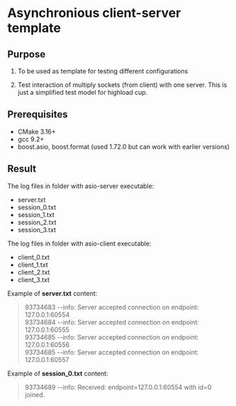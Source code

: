 # Asynchronious client-server template

## Purpose

1. To be used as template for testing different configurations

2. Test interaction of multiply sockets (from client) with one server.
This is just a simplified test model for highload cup.

## Prerequisites

- CMake 3.16+
- gcc 9.2+
- boost.asio, boost.format (used 1.72.0 but can work with earlier versions)

## Result

The log files in folder with asio-server executable:

- server.txt
- session_0.txt
- session_1.txt
- session_2.txt
- session_3.txt

The log files in folder with asio-client executable:

- client_0.txt
- client_1.txt
- client_2.txt
- client_3.txt

Example of **server.txt** content:
> 93734683 --info:  Server accepted connection on endpoint: 127.0.0.1:60554  
> 93734684 --info:  Server accepted connection on endpoint: 127.0.0.1:60555  
> 93734685 --info:  Server accepted connection on endpoint: 127.0.0.1:60556  
> 93734685 --info:  Server accepted connection on endpoint: 127.0.0.1:60557  

Example of **session_0.txt** content:
> 93734689 --info:  Received: endpoint=127.0.0.1:60554 with id=0 joined.
